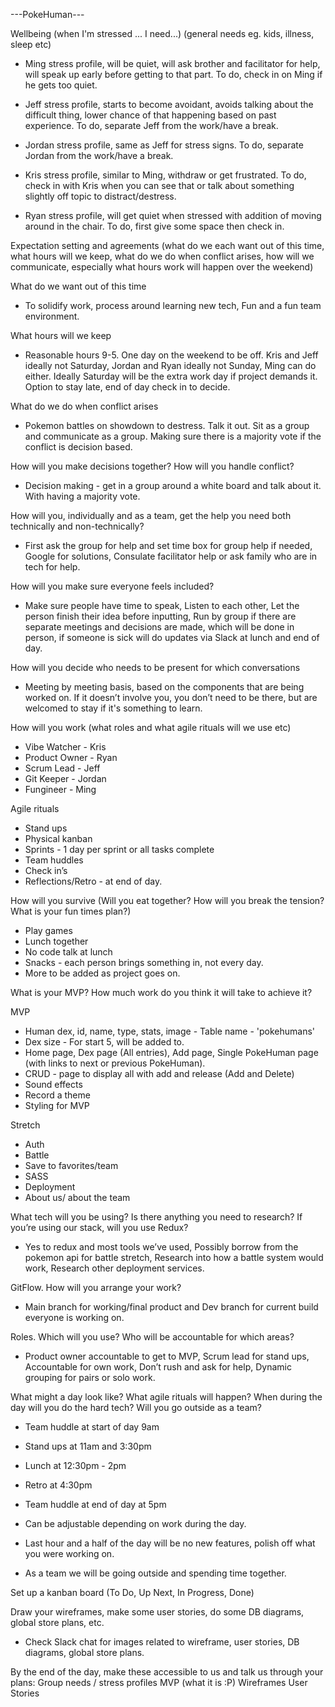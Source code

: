 ---PokeHuman---

Wellbeing (when I'm stressed ... I need...) (general needs eg. kids, illness, sleep etc)

- Ming stress profile, will be quiet, will ask brother and facilitator for help, will speak up early before getting to that part. To do, check in on Ming if he gets too quiet.

- Jeff stress profile, starts to become avoidant, avoids talking about the difficult thing, lower chance of that happening based on past experience. To do, separate Jeff from the work/have a break.

- Jordan stress profile, same as Jeff for stress signs. To do, separate Jordan from the work/have a break.

- Kris stress profile, similar to Ming, withdraw or get frustrated. To do, check in with Kris when you can see that or talk about something slightly off topic to distract/destress.

- Ryan stress profile, will get quiet when stressed with addition of moving around in the chair. To do, first give some space then check in.  


Expectation setting and agreements (what do we each want out of this time, what hours will we keep, what do we do when conflict arises, how will we communicate, especially what hours work will happen over the weekend)

What do we want out of this time

- To solidify work, process around learning new tech, Fun and a fun team environment.

What hours will we keep

- Reasonable hours 9-5. One day on the weekend to be off. Kris and Jeff ideally not Saturday, Jordan and Ryan ideally not Sunday, Ming can do either. Ideally Saturday will be the extra work day if project demands it. Option to stay late, end of day check in to decide.

What do we do when conflict arises

- Pokemon battles on showdown to destress. Talk it out. Sit as a group and communicate as a group. Making sure there is a majority vote if the conflict is decision based. 

How will you make decisions together? How will you handle conflict?

- Decision making - get in a group around a white board and talk about it. With having a majority vote. 

How will you, individually and as a team, get the help you need both technically and non-technically?

- First ask the group for help and set time box for group help if needed, Google for solutions, Consulate facilitator help or ask family who are in tech for help. 

How will you make sure everyone feels included?

- Make sure people have time to speak, Listen to each other, Let the person finish their idea before inputting, Run by group if there are separate meetings and decisions are made, which will be done in person, if someone is sick will do updates via Slack at lunch and end of day. 

How will you decide who needs to be present for which conversations

- Meeting by meeting basis, based on the components that are being worked on. If it doesn’t involve you, you don’t need to be there, but are welcomed to stay if it's something to learn. 

How will you work (what roles and what agile rituals will we use etc)

- Vibe Watcher - Kris
- Product Owner - Ryan 
- Scrum Lead - Jeff
- Git Keeper - Jordan
- Fungineer - Ming

Agile rituals

- Stand ups 
- Physical kanban
- Sprints - 1 day per sprint or all tasks complete
- Team huddles 
- Check in’s 
- Reflections/Retro - at end of day. 


How will you survive (Will you eat together? How will you break the tension? What is your fun times plan?)

- Play games 
- Lunch together
- No code talk at lunch
- Snacks - each person brings something in, not every day. 
- More to be added as project goes on.


What is your MVP? How much work do you think it will take to achieve it?

MVP
- Human dex, id, name, type, stats, image - Table name - 'pokehumans'
- Dex size -  For start 5, will be added to. 
- Home page, Dex page (All entries), Add page, Single PokeHuman page (with links to next or previous PokeHuman).
- CRUD - page to display all with add and release (Add and Delete)
- Sound effects
- Record a theme
- Styling for MVP

Stretch
- Auth
- Battle
- Save to favorites/team
- SASS
- Deployment
- About us/ about the team

What tech will you be using? Is there anything you need to research? If you’re using our stack, will you use Redux?

- Yes to redux and most tools we’ve used, Possibly borrow from the pokemon api for battle stretch, Research into how a battle system would work, Research other deployment services. 

GitFlow. How will you arrange your work?

- Main branch for working/final product and Dev branch for current build everyone is working on. 

Roles. Which will you use? Who will be accountable for which areas?

- Product owner accountable to get to MVP, Scrum lead for stand ups, Accountable for own work, Don’t rush and ask for help, Dynamic grouping for pairs or solo work. 

What might a day look like? What agile rituals will happen? When during the day will you do the hard tech? Will you go outside as a team?

- Team huddle at start of day 9am
- Stand ups at 11am and 3:30pm
- Lunch at 12:30pm - 2pm
- Retro at 4:30pm
- Team huddle at end of day at 5pm

- Can be adjustable depending on work during the day. 

- Last hour and a half of the day will be no new features, polish off what you were working on.

- As a team we will be going outside and spending time together.

Set up a kanban board (To Do, Up Next, In Progress, Done)

Draw your wireframes, make some user stories, do some DB diagrams, global store plans, etc.

- Check Slack chat for images related to wireframe, user stories, DB diagrams, global store plans. 

By the end of the day, make these accessible to us and talk us through your plans:
Group needs / stress profiles
MVP (what it is :P)
Wireframes
User Stories
